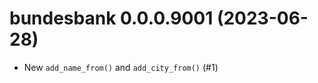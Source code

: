 <!-- NEWS.md is maintained by https://cynkra.github.io/fledge, do not edit -->

# bundesbank 0.0.0.9001 (2023-06-28)

* New `add_name_from()` and `add_city_from()` (#1)


